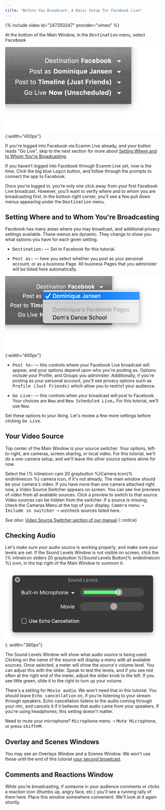 ```yaml
---
title: "Before You Broadcast: A Basic Setup for Facebook Live"
---
```


{% include video id="247350247" provider="vimeo" %}

At the bottom of the Main Window, in the <samp>Destination</samp> menu, select <samp>Facebook</samp>

![Figure\: Destination Menus Options for Facebook labeled](/assets/img/facebook-destination-menus.png "Destination Options for Facebook"){:width="400px"}

If you're logged into Facebook via Ecamm Live already, and your button reads "Go Live", skip to the next section for more about [Setting Where and to Whom You're Broadcasting](#setting-where-and-to-whom-youre-broadcasting).

If you haven’t logged into Facebook through Ecamm Live yet, now is the time. Click the big blue <samp class="blue">Login</samp> button, and follow through the prompts to connect the app to Facebook.

Once you’re logged in, you’re only one click away from your first Facebook Live broadcast. However, you’ll want to verify where and to whom you are broadcasting first. In the bottom right corner, you’ll see a few pull down menus appearing under the <samp>Destination</samp> menu.

## Setting Where and to Whom You're Broadcasting

Facebook has many areas where you may broadcast, and additional privacy settings available. These menus are dynamic. They change to show you what options you have for each given setting.

* <samp>Destination:</samp> — Set to Facebook for this tutorial.
 
* <samp>Post as:</samp> — here you select whether you post as your personal account, or as a business Page. All business Pages that you administer will be listed here automatically.

![Figure\: Post As Menu Options labeled](/assets/img/facebook-destination-post-as-menu.png "Post As Options"){:width="400px"}

* <samp>Post to:</samp> — this controls where your Facebook Live broadcast will appear, and your options depend upon who you're posting as. Options include your Profile, and Groups you administer. Additionally, if you're posting as your personal account, you'll see privacy options such as <samp>Profile (Just Friends)</samp> which allow you to restrict your audience.
 
* <samp>Go Live:</samp> — this controls when your broadcast will post to Facebook. Your choices are <samp>Now</samp> and <samp>New Scheduled Live…</samp> For this tutorial, we'll use <samp>Now</samp>.

<!-- 
_See also:_ [Facebook Live section of our manual](../../ecamm-live-manual/006-broadcast-to-facebook)
{:.notice}
 -->

Set these options to your liking. Let's review a few more settings before clicking <samp class="blue">Go Live</samp>.

## Your Video Source

Top center of the Main Window is your source switcher. Your options, left-to-right, are cameras, screen sharing, or local video. For this tutorial, we'll do a one-camera setup, and we'll leave the other source options alone for now.

Select the {% inlineicon cam 20 graybutton %}Camera Icon{% endinlineicon %} camera icon, if it's not already. The main window should be your camera's video. If you have more than one camera attached right now, a Video Source Switcher appears on screen. You can see live previews of video from all available sources. Click a preview to switch to that source. Video sources can be hidden from the switcher. If a source is missing, check the Cameras Menu at the top of your display. <samp>Camera</samp> menu ➝ <samp>Include in switcher</samp> ➝ un/check sources listed here.

_See also:_ [Video Source Switcher section of our manual](../../ecamm-live-manual/004-source-modes/#video-source-switcher)
{:.notice}

## Checking Audio

Let's make sure your audio source is working properly, and make sure your levels are set. If the Sound Levels Window is not visible on screen, click the {% inlineicon sliders 20 graybutton %}Sound Levels Button{% endinlineicon %} icon, in the top right of the Main Window to summon it.

![Sound Levels Window in Video Playback Mode](/assets/img/sound-levels.jpg "Sound Levels Window in Video Playback Mode"){: width="360px"}

The Sound Levels Window will show what audio source is being used. Clicking on the name of the source will display a menu with all available sources. Once selected, a meter will show the source's volume level. You can adjust this with the slider. Speak to test the levels, and if you see red often at the right end of the meter, adjust the slider knob to the left. If you see little green, slide it to the right to turn up your volume.

There's a setting for <samp>Movie audio</samp>. We won't need that in this tutorial. You should leave <samp>Echo cancellation</samp> on, if you're listening to your stream through speakers. Echo cancellation listens to the audio coming through your mic, and cancels it if it believes that audio came from your speakers. If you're using headphones, this setting doesn't matter.

Need to mute your microphone? <samp>Microphone</samp> menu ➝ <samp>Mute Microphone</samp>, or press <kbd>shift</kbd><kbd title="command">⌘</kbd><kbd>M</kbd>.

## Overlay and Scenes Windows

You may see an Overlays Window and a Scenes Window. We won't use these until the end of this tutorial [your second broadcast](../005-second-broadcast-overlays-scenes). 

## Comments and Reactions Window

While you're broadcasting, if someone in your audience comments or clicks a reaction icon (thumbs up, angry face, etc.) you'll see a running tally of them here. Place this window somewhere convenient. We'll look at it again shortly.
